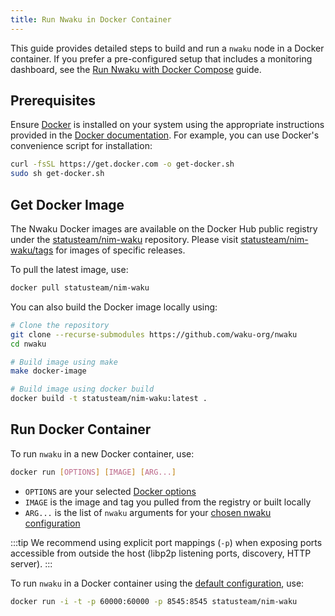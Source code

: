 ```yaml
---
title: Run Nwaku in Docker Container
---
```


This guide provides detailed steps to build and run a `nwaku` node in a Docker container. If you prefer a pre-configured setup that includes a monitoring dashboard, see the [Run Nwaku with Docker Compose](/guides/nwaku/run-docker-compose) guide.

## Prerequisites

Ensure [Docker](https://www.docker.com/) is installed on your system using the appropriate instructions provided in the [Docker documentation](https://docs.docker.com/engine/install/). For example, you can use Docker's convenience script for installation:

```bash
curl -fsSL https://get.docker.com -o get-docker.sh
sudo sh get-docker.sh
```

## Get Docker Image

The Nwaku Docker images are available on the Docker Hub public registry under the [statusteam/nim-waku](https://hub.docker.com/r/statusteam/nim-waku) repository. Please visit [statusteam/nim-waku/tags](https://hub.docker.com/r/statusteam/nim-waku/tags) for images of specific releases.

To pull the latest image, use:

```bash
docker pull statusteam/nim-waku
```

You can also build the Docker image locally using:

```bash
# Clone the repository
git clone --recurse-submodules https://github.com/waku-org/nwaku
cd nwaku

# Build image using make
make docker-image

# Build image using docker build
docker build -t statusteam/nim-waku:latest .
```

## Run Docker Container

To run `nwaku` in a new Docker container, use:

```bash
docker run [OPTIONS] [IMAGE] [ARG...]
```

- `OPTIONS` are your selected [Docker options](https://docs.docker.com/engine/reference/commandline/run/#options)
- `IMAGE` is the image and tag you pulled from the registry or built locally
- `ARG...` is the list of `nwaku` arguments for your [chosen nwaku configuration](https://github.com/waku-org/nwaku/blob/master/docs/operators/how-to/configure.md)

:::tip
We recommend using explicit port mappings (`-p`) when exposing ports accessible from outside the host (libp2p listening ports, discovery, HTTP server).
:::

To run `nwaku` in a Docker container using the [default configuration](/guides/run-nwaku-node#run-the-node), use:

```bash
docker run -i -t -p 60000:60000 -p 8545:8545 statusteam/nim-waku
```